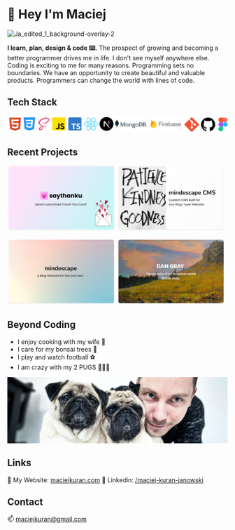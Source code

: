 # 👋 Hey I'm Maciej

![Ja_edited_1_background-overlay-2](https://user-images.githubusercontent.com/103118542/189139452-abcc5a0a-d206-457c-99c6-86e6592607ec.jpg)

<b>I learn, plan, design & code ⌨️.</b> The prospect of growing and becoming a better programmer drives me in life. I don't see myself anywhere else. Coding is exciting to me for many reasons. Programming sets no boundaries. We have an opportunity to create beautiful and valuable products. Programmers can change the world with lines of code.

## Tech Stack

<p align="center">
  <img  src="./images/techstack.png">
</p>

## Recent Projects

<p float="left">
  <a href="https://github.com/maciejkuran/saythanku"><img src="./images/saythanku-banner.png" width="49%" /></a>
  <a href="https://github.com/maciejkuran/mindescape-cms-public"><img src="./images/mindescape-cms-banner.png" width="49%" /></a>
</p>

<p float="left">
  <a href="https://github.com/maciejkuran/mindescape-website"><img src="./images/mindescape-banner.png" width="49%" /></a>
  <a href="https://github.com/maciejkuran/dan-gray-artist"><img src="./images/dan-gray-banner.png" width="49%" /></a>
</p>

## Beyond Coding

- I enjoy cooking with my wife 🍲
- I care for my bonsai trees 🌳
- I play and watch football ⚽
- I am crazy with my 2 PUGS 🧸🧸🧡

<p align="center">
  <img  src="./images/me-and-pugs.png">
</p>

## Links

🔗 My Website: [maciejkuran.com](https://maciejkuran.com/)
🔗 Linkedin: [/maciej-kuran-janowski](https://www.linkedin.com/in/maciej-kuran-janowski/)

## Contact

📫 maciejkuran@gmail.com
